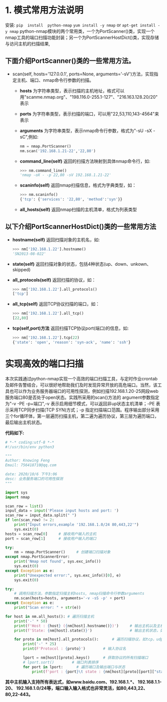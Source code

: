 # 1. 模式常用方法说明

安装: `pip  install  python-nmap`  `yum install -y nmap` or `apt-get install -y nmap`
python-nmap模块的两个常用类，一个为PortScanner()类，实现一个nmap工具的端口扫描功能封装；另一个为PortScannerHostDict()类，实现存储与访问主机的扫描结果,  

## 下面介绍PortScanner()类的一些常用方法。

- scan(self, hosts='127.0.0.1', ports=None, arguments='-sV')方法，实现指定主机、端口、nmap命令行参数的扫描。

   - **hosts** 为字符串类型，表示扫描的主机地址，格式可以用"scanme.nmap.org"、"198.116.0-255.1-127"、"216.163.128.20/20" 表示

   - **ports** 为字符串类型，表示扫描的端口，可以用"22,53,110,143-4564"来表示

   - **arguments** 为字符串类型，表示nmap命令行参数，格式为"-sU -sX -sC",例如:

     ```python
     nm = nmap.PortScanner()
     nm.scan('192.168.1.21-22','22,80')
     ```


   - **command_line(self)** 返回的扫描方法映射到具体nmap命令行，如:

     ```python
     >>> nm.command_line()
     'nmap -oX - -p 22,80 -sV 192.168.1.21-22'
     ```

   - **scaninfo(self)** 返回nmap扫描信息，格式为字典类型，如：

     ```python
     >>> nm.scaninfo()
     {'tcp': {'services': '22,80', 'method':'syn'}}
     ```

   - **all_hosts(self)** 返回nmap扫描的主机清单，格式为列表类型

## 以下介绍PortScannerHostDict()类的一些常用方法

- **hostname(self)** 返回扫描对象的主机名，如:

  ```python
  >>> nm['192.168.1.22'].hostname()
  'SN2013-08-022'
  ```

- **state(self)** 返回扫描对象的状态，包括4种状态(up、down、unkown、skipped)

- **all_protocols(self)** 返回扫描的协议，如：

  ```python
  >>> nm['192.168.1.22'].all_protocols()
  ['tcp']
  ```

- **all_tcp(self)** 返回TCP协议扫描的端口，如：
  
  ```python
  >>> nm['192.168.1.22'].all_tcp()
  [22,80]
  ```

- **tcp(self,port)方法** 返回扫描TCP协议port(端口)的信息，如:
  
  ```python
  >>> nm['192.168.1.22'].tcp(22)
  {'state': 'open', 'reason': 'syn-ack', 'name': 'ssh'}
  ```

# 实现高效的端口扫描

本次实践通过python-nmap实现一个高效的端口扫描工具，与定时作业crontab及邮件告警结合，可以很好地帮助我们及时发现异常开放的高危端口。当然，该工具也可以作为业务服务器端口的可用性探测，例如扫描192.168.1.20-25网段web服务端口80是否处于open状态。实践所采用的scan()方法的 argument参数指定为"-v -PE -p+端口",-v 表示启用细节模式，可以返回非up状态主机清单；-PE 表示采用TCP同步扫描(TCP SYN)方式；-p 指定扫描端口范围。程序输出部分采用三个for循环体，第一层遍历扫描主机，第二遍为遍历协议，第三层为遍历端口，最后输出主机状态。

**代码如下:**

```python
# *-* coding:utf-8 *-*
#!/usr/bin/env python3

"""
Author: Knowing Feng
Email: 756418710@qq.com

date: 2020/10/6 下午3:06
desc: 业务服务端口的可用性探测
"""

import sys
import nmap

scan_row = list()
input_data = input('Please input hosts and port: ')
scan_row = input_data.split(" ")
if len(scan_row) != 2:
    print("Input errors,example '192.168.1.0/24 80,443,22'")
    sys.exit(0)
hosts = scan_row[0]     # 接收用户输入的主机
port = scan_row[1]      # 接收用户输入的端口

try:
    nm = nmap.PortScanner()     # 创建端口扫描对象
except nmap.PortScannerError:
    print('Nmap not found', sys.exc_info())
    sys.exit(0)
except Exception as e:
    print("Unexpected error:", sys.exc_info()[0], e)
    sys.exit(0)

try:
    # 调用扫描方法，参数指定扫描主机hosts, nmap扫描命令行参数arguments
    nm.scan(hosts=hosts, arguments='-v -sS -p' + port)
except Exception as e:
    print("Scan error: " + str(e))

for host in nm.all_hosts(): # 遍历扫描主机
    print('-' * 50)
    print(f'Host : {host} ({nm[host].hostname()})')     # 输出主机以及主机名
    print(f'State: {nm[host].state()}')                 # 输出主机状态，如up down

    for proto in nm[host].all_protocols():      # 遍历扫描协议，如tcp，udp
        print('-' * 25)
        print(F'Protocol : {proto}')        # 输入协议名

        lport = nm[host][proto].keys()      # 获取协议的所有扫描端口
        # lport.sort()        # 端口列表排序
        for port in lport:      # 遍历端口及输出端口与状态
            print(f'port : {port}\t state : {nm[host][proto][port]["state"]}')
```

**其中主机输入支持所有表达式，如www.baidu.com、192.168.1.*、 192.168.1.1-20、 192.168.1.0/24等，端口输入输入格式也非常灵活，如80,443,22、 80,22-443。** 